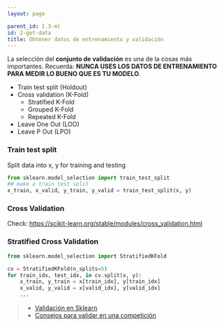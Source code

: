 ```yaml
---
layout: page

parent_id: 1.3-ml
id: 2-get-data
title: Obtener datos de entrenamiento y validación
---
```


La selección del **conjunto de validación** es una de la cosas más importantes. Recuerda: **NUNCA USES LOS DATOS DE ENTRENAMIENTO PARA MEDIR LO BUENO QUE ES TU MODELO**.

- Train test split (Holdout)
- Cross validation (K-Fold)
  - Stratified K-Fold
  - Grouped K-Fold
  - Repeated K-Fold
- Leave One Out (LOO)
- Leave P Out (LPO)


### Train test split

Split data into x, y for training and testing

```python
from sklearn.model_selection import train_test_split
## make a train test split
x_train, x_valid, y_train, y_valid = train_test_split(x, y)
```

### Cross Validation
Check: https://scikit-learn.org/stable/modules/cross_validation.html



### Stratified Cross Validation

```python
from sklearn.model_selection import StratifiedKFold

cv = StratifiedKFold(n_splits=5)
for train_idx, test_idx, in cv.split(x, y):
    x_train, y_train = x[train_idx], y[train_idx]
    x_valid, y_valid = x[valid_idx], y[valid_idx]
    ...
```

> - [Validación en Sklearn](https://scikit-learn.org/stable/modules/cross_validation.html)
> - [Consejos para validar en una competición](http://www.chioka.in/how-to-select-your-final-models-in-a-kaggle-competitio/)
